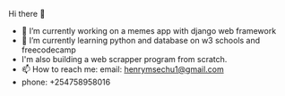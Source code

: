   Hi there 👋
- 🔭 I’m currently working on a memes app with django web framework
- 🌱 I’m currently learning python and database on w3 schools and freecodecamp
- I'm also building a web scrapper program from scratch.
- 📫 How to reach me: email: henrymsechu1@gmail.com
- phone: +254758958016
